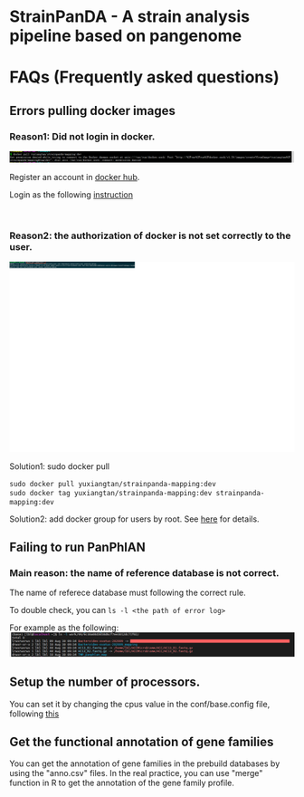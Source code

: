 # StrainPanDA - A strain analysis pipeline based on pangenome
# FAQs (Frequently asked questions)


## Errors pulling docker images

### Reason1: Did not login in docker.
![image](docker_pull_login_error.png)

Register an account in [docker hub](https://hub.docker.com/).

Login as the following [instruction](https://www.runoob.com/docker/docker-login-command.html)

<br>

### Reason2: the authorization of docker is not set correctly to the user.
![image](docker_pull_error.png)

Solution1: sudo docker pull

```
sudo docker pull yuxiangtan/strainpanda-mapping:dev
sudo docker tag yuxiangtan/strainpanda-mapping:dev strainpanda-mapping:dev
```

Solution2: add docker group for users by root. See [here](https://docs.docker.com/engine/install/linux-postinstall/) for details.

## Failing to run PanPhlAN

### Main reason: the name of reference database is not correct.

The name of referece database must following the correct rule.

To double check, you can `ls -l <the path of error log>`

For example as the following:
![image](panphlan_error.png)


## Setup the number of processors.

You can set it by changing the cpus value in the conf/base.config file, following [this](https://www.nextflow.io/docs/latest/process.html#cpus )

## Get the functional annotation of gene families 

You can get the annotation of gene families in the prebuild databases by using the "anno.csv" files. In the real practice, you can use "merge" function in R to get the annotation of the gene family profile.
